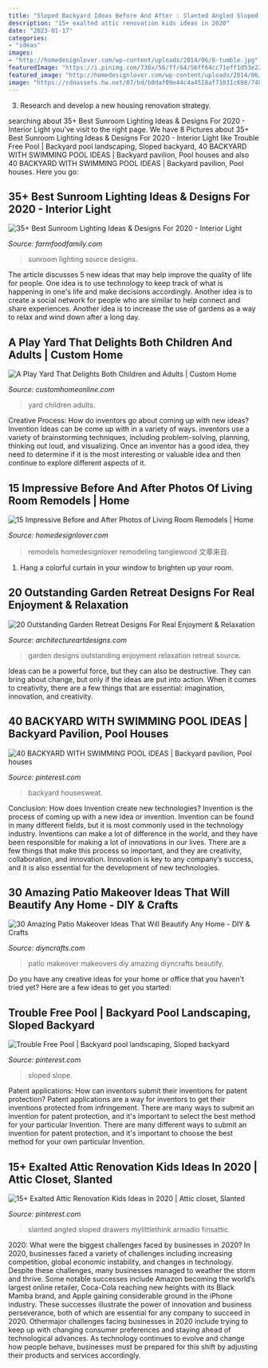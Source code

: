 ```yaml
---
title: "Sloped Backyard Ideas Before And After : Slanted Angled Sloped Drawers Mylittlethink Armadio Finsattic"
description: "15+ exalted attic renovation kids ideas in 2020"
date: "2023-01-17"
categories:
- "ideas"
images:
- "http://homedesignlover.com/wp-content/uploads/2014/06/8-tumble.jpg"
featuredImage: "https://i.pinimg.com/736x/56/ff/64/56ff64cc71eff1d53e220aeb74b39f5e.jpg"
featured_image: "http://homedesignlover.com/wp-content/uploads/2014/06/8-tumble.jpg"
image: "https://cdnassets.hw.net/07/bd/b0daf09e44c4a4518af71031c698/748568988-blasen-urban-20play-01-tcm52-2191753.jpg"
---
```



3. Research and develop a new housing renovation strategy.

	

		
searching about 35+ Best Sunroom Lighting Ideas &amp; Designs For 2020 - Interior Light you've visit to the right page. We have 8 Pictures about 35+ Best Sunroom Lighting Ideas &amp; Designs For 2020 - Interior Light like Trouble Free Pool | Backyard pool landscaping, Sloped backyard, 40 BACKYARD WITH SWIMMING POOL IDEAS | Backyard pavilion, Pool houses and also 40 BACKYARD WITH SWIMMING POOL IDEAS | Backyard pavilion, Pool houses. Here you go:
		
    
## 35+ Best Sunroom Lighting Ideas &amp; Designs For 2020 - Interior Light

<img loading=lazy src="https://i2.wp.com/farmfoodfamily.com/wp-content/uploads/2019/12/7-sunroom-lighting-ideas.jpg?resize=960%2C960&amp;ssl=1" onerror="this.onerror=null;this.src='https://tse1.mm.bing.net/th?id=OIP.gP5cq2WqGdE8pJ7lBcx9OAHaHa&amp;pid=15.1';" alt="35+ Best Sunroom Lighting Ideas &amp; Designs For 2020 - Interior Light">

_Source: farmfoodfamily.com_

>sunroom lighting source designs. 

	

The article discusses 5 new ideas that may help improve the quality of life for people. One idea is to use technology to keep track of what is happening in one's life and make decisions accordingly. Another idea is to create a social network for people who are similar to help connect and share experiences. Another idea is to increase the use of gardens as a way to relax and wind down after a long day.

    
## A Play Yard That Delights Both Children And Adults | Custom Home

<img loading=lazy src="https://cdnassets.hw.net/07/bd/b0daf09e44c4a4518af71031c698/748568988-blasen-urban-20play-01-tcm52-2191753.jpg" onerror="this.onerror=null;this.src='https://tse3.mm.bing.net/th?id=OIP.Qoa3ItECwZrIiox-6g6oagHaFj&amp;pid=15.1';" alt="A Play Yard That Delights Both Children and Adults | Custom Home">

_Source: customhomeonline.com_

>yard children adults. 

	

Creative Process: How do inventors go about coming up with new ideas?
Invention Ideas can be come up with in a variety of ways. inventors use a variety of brainstorming techniques, including problem-solving, planning, thinking out loud, and visualizing. Once an inventor has a good idea, they need to determine if it is the most interesting or valuable idea and then continue to explore different aspects of it.

    
## 15 Impressive Before And After Photos Of Living Room Remodels | Home

<img loading=lazy src="http://homedesignlover.com/wp-content/uploads/2014/06/8-tumble.jpg" onerror="this.onerror=null;this.src='https://tse4.mm.bing.net/th?id=OIP.IqxqWhZOtC78isYi5YaZHAHaJ4&amp;pid=15.1';" alt="15 Impressive Before and After Photos of Living Room Remodels | Home">

_Source: homedesignlover.com_

>remodels homedesignlover remodeling tanglewood 文章来自. 

	

1. Hang a colorful curtain in your window to brighten up your room.

    
## 20 Outstanding Garden Retreat Designs For Real Enjoyment &amp; Relaxation

<img loading=lazy src="https://www.architectureartdesigns.com/wp-content/uploads/2016/04/11-5.jpg" onerror="this.onerror=null;this.src='https://tse2.mm.bing.net/th?id=OIP.pkwMP1LyOVktvsVWH31QdQHaJ4&amp;pid=15.1';" alt="20 Outstanding Garden Retreat Designs For Real Enjoyment &amp; Relaxation">

_Source: architectureartdesigns.com_

>garden designs outstanding enjoyment relaxation retreat source. 

	

Ideas can be a powerful force, but they can also be destructive. They can bring about change, but only if the ideas are put into action. When it comes to creativity, there are a few things that are essential: imagination, innovation, and creativity.

    
## 40 BACKYARD WITH SWIMMING POOL IDEAS | Backyard Pavilion, Pool Houses

<img loading=lazy src="https://i.pinimg.com/736x/11/ca/c8/11cac87a14a2db61beba8e5d00847d31.jpg" onerror="this.onerror=null;this.src='https://tse2.mm.bing.net/th?id=OIP.lCql1NXAQa5w7C5DHtfysAHaIf&amp;pid=15.1';" alt="40 BACKYARD WITH SWIMMING POOL IDEAS | Backyard pavilion, Pool houses">

_Source: pinterest.com_

>backyard housesweat. 

	

Conclusion: How does Invention create new technologies?
Invention is the process of coming up with a new idea or invention. Invention can be found in many different fields, but it is most commonly used in the technology industry. Inventions can make a lot of difference in the world, and they have been responsible for making a lot of innovations in our lives. There are a few things that make this process so important, and they are creativity, collaboration, and innovation. Innovation is key to any company’s success, and it is also essential for the development of new technologies.

    
## 30 Amazing Patio Makeover Ideas That Will Beautify Any Home - DIY &amp; Crafts

<img loading=lazy src="https://www.diyncrafts.com/wp-content/uploads/2016/06/patio-makeovers.jpg" onerror="this.onerror=null;this.src='https://tse4.mm.bing.net/th?id=OIP.CKrzu2j4scln-46Z-GAe8AHaD4&amp;pid=15.1';" alt="30 Amazing Patio Makeover Ideas That Will Beautify Any Home - DIY &amp; Crafts">

_Source: diyncrafts.com_

>patio makeover makeovers diy amazing diyncrafts beautify. 

	

Do you have any creative ideas for your home or office that you haven't tried yet? Here are a few ideas to get you started: 

    
## Trouble Free Pool | Backyard Pool Landscaping, Sloped Backyard

<img loading=lazy src="https://i.pinimg.com/736x/56/ff/64/56ff64cc71eff1d53e220aeb74b39f5e.jpg" onerror="this.onerror=null;this.src='https://tse3.mm.bing.net/th?id=OIP.ruMvmdR2r7AY4Q5D8HaH1wHaE7&amp;pid=15.1';" alt="Trouble Free Pool | Backyard pool landscaping, Sloped backyard">

_Source: pinterest.com_

>sloped slope. 

	

Patent applications: How can inventors submit their inventions for patent protection?
Patent applications are a way for inventors to get their inventions protected from infringement. There are many ways to submit an invention for patent protection, and it's important to select the best method for your particular Invention. 
There are many different ways to submit an invention for patent protection, and it's important to choose the best method for your own particular Invention.

    
## 15+ Exalted Attic Renovation Kids Ideas In 2020 | Attic Closet, Slanted

<img loading=lazy src="https://i.pinimg.com/736x/24/d9/98/24d9981d771d16e592694498b9204b5e.jpg" onerror="this.onerror=null;this.src='https://tse4.mm.bing.net/th?id=OIP.iV0YDU7DkCrus3ebVCNMuAHaNK&amp;pid=15.1';" alt="15+ Exalted Attic Renovation Kids Ideas in 2020 | Attic closet, Slanted">

_Source: pinterest.com_

>slanted angled sloped drawers mylittlethink armadio finsattic. 

	

2020: What were the biggest challenges faced by businesses in 2020?
In 2020, businesses faced a variety of challenges including increasing competition, global economic instability, and changes in technology. Despite these challenges, many businesses managed to weather the storm and thrive. Some notable successes include Amazon becoming the world’s largest online retailer, Coca-Cola reaching new heights with its Black Mamba brand, and Apple gaining considerable ground in the iPhone industry.
These successes illustrate the power of innovation and business perseverance, both of which are essential for any company to succeed in 2020. Othermajor challenges facing businesses in 2020 include trying to keep up with changing consumer preferences and staying ahead of technological advances. As technology continues to evolve and change how people behave, businesses must be prepared for this shift by adjusting their products and services accordingly.

